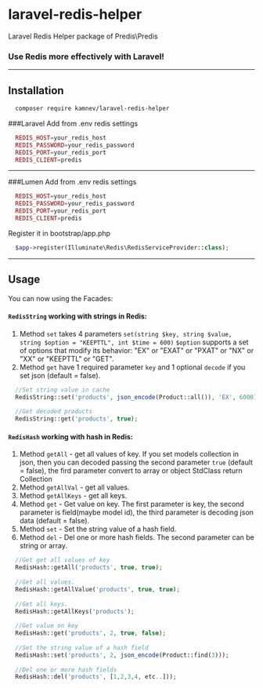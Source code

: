 # laravel-redis-helper
Laravel Redis Helper package of Predis\Predis

### Use Redis more effectively with Laravel!
***

## Installation

```sh
  composer require kamnev/laravel-redis-helper
```

###Laravel
Add from .env redis settings 
```php
  REDIS_HOST=your_redis_host
  REDIS_PASSWORD=your_redis_password
  REDIS_PORT=your_redis_port
  REDIS_CLIENT=predis
```
***
###Lumen
Add from .env redis settings
```php
  REDIS_HOST=your_redis_host
  REDIS_PASSWORD=your_redis_password
  REDIS_PORT=your_redis_port
  REDIS_CLIENT=predis
```
Register it in bootstrap/app.php
```php 
  $app->register(Illuminate\Redis\RedisServiceProvider::class);
```
***

## Usage

You can now using the Facades:

#### `RedisString` working with strings in Redis:

 1. Method `set` takes 4 parameters `set(string $key, string $value, string $option = "KEEPTTL", int $time = 600)`
    `$option` supports a set of options that modify its behavior: "EX" or "EXAT" or "PXAT" or "NX" or "XX" or "KEEPTTL" or "GET".
 2. Method `get` have 1 required parameter `key` and 1 optional `decode` if you set json (default = false).

```php
  //Set string value in cache
  RedisString::set('products', json_encode(Product::all()), 'EX', 6000);
  
  //Get decoded products 
  RedisString::get('products', true);
```

#### `RedisHash` working with hash in Redis:

 1. Method `getAll` - get all values of key. If you set models collection in json, then you can decoded passing the second parameter `true` (default = false), the fird parameter convert to array or object StdClass return Collection
 2. Method `getAllVal` - get all values. 
 3. Method `getAllKeys` - get all keys. 
 4. Method `get` - Get value on key. The first parameter is key, the second parameter is field(maybe model id), the third parameter is decoding json data (default = false).
 5. Method `set` - Set the string value of a hash field.
 6. Method `del` - Del one or more hash fields. The second parameter can be string or array.
```php
  //Get get all values of key  
  RedisHash::getAll('products', true, true);
  
  //Get all values.
  RedisHash::getAllValue('products', true, true);  
  
  //Get all keys.
  RedisHash::getAllKeys('products');
  
  //Get value on key 
  RedisHash::get('products', 2, true, false);
  
  //Set the string value of a hash field
  RedisHash::set('products', 2, json_encode(Product::find(3)));
  
  //Del one or more hash fields
  RedisHash::del('products', [1,2,3,4, etc..]));
```
